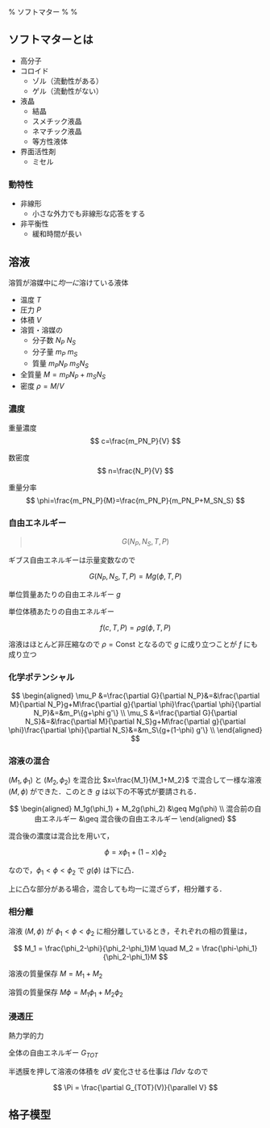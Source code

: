 % ソフトマター
%
%

## ソフトマターとは

- 高分子
- コロイド
  - ゾル（流動性がある）
  - ゲル（流動性がない）
- 液晶
  - 結晶
  - スメチック液晶
  - ネマチック液晶
  - 等方性液体
- 界面活性剤
  - ミセル

### 動特性

- 非線形
  - 小さな外力でも非線形な応答をする
- 非平衡性
  - 緩和時間が長い

## 溶液

溶質が溶媒中に*均一に*溶けている液体

- 温度 $T$
- 圧力 $P$ 
- 体積 $V$
- 溶質・溶媒の 
  - 分子数 $N_P$ $N_S$ 
  - 分子量 $m_P$ $m_S$
  - 質量 $m_PN_P$ $m_SN_S$
- 全質量 $M=m_PN_P+m_SN_S$
- 密度 $\rho=M/V$

### 濃度

重量濃度
$$
c=\frac{m_PN_P}{V}
$$

数密度
$$
n=\frac{N_P}{V}
$$

重量分率
$$
\phi=\frac{m_PN_P}{M}=\frac{m_PN_P}{m_PN_P+M_SN_S}
$$


### 自由エネルギー

> $$
> G(N_P,N_S,T,P)
> $$

ギブス自由エネルギーは示量変数なので

$$
G(N_P,N_S,T,P)=Mg(\phi,T,P)
$$

単位質量あたりの自由エネルギー $g$

単位体積あたりの自由エネルギー 

$$
f(c,T,P)=\rho g(\phi,T,P)
$$

溶液はほとんど非圧縮なので $\rho=\mathrm{Const}$ となるので $g$ に成り立つことが $f$ にも成り立つ

### 化学ポテンシャル

$$
\begin{aligned}
\mu_P &=\frac{\partial G}{\partial N_P}&=&\frac{\partial M}{\partial N_P}g+M\frac{\partial g}{\partial \phi}\frac{\partial \phi}{\partial N_P}&=&m_P\{g+\phi g'\} \\
\mu_S &=\frac{\partial G}{\partial N_S}&=&\frac{\partial M}{\partial N_S}g+M\frac{\partial g}{\partial \phi}\frac{\partial \phi}{\partial N_S}&=&m_S\{g+(1-\phi) g'\} \\
\end{aligned}
$$


### 溶液の混合

$(M_1,\phi_1)$ と $(M_2,\phi_2)$ を混合比 $x=\frac{M_1}{M_1+M_2}$ で混合して一様な溶液 $(M,\phi)$ ができた．このとき $g$ は以下の不等式が要請される．

$$
\begin{aligned}
M_1g(\phi_1) + M_2g(\phi_2) &\geq Mg(\phi) \\
混合前の自由エネルギー &\geq 混合後の自由エネルギー
\end{aligned}
$$

混合後の濃度は混合比を用いて，

$$
\phi=x\phi_1+(1-x)\phi_2
$$

なので，$\phi_1<\phi<\phi_2$ で $g(\phi)$ は下に凸．

上に凸な部分がある場合，混合しても均一に混ざらず，相分離する．

### 相分離

溶液 $(M,\phi)$ が $\phi_1<\phi<\phi_2$ に相分離しているとき，それぞれの相の質量は，

$$
M_1 = \frac{\phi_2-\phi}{\phi_2-\phi_1}M \quad M_2 = \frac{\phi-\phi_1}{\phi_2-\phi_1}M
$$

溶液の質量保存 $M=M_1+M_2$

溶質の質量保存 $M\phi=M_1\phi_1+M_2\phi_2$

### 浸透圧

熱力学的力

全体の自由エネルギー $G_{TOT}$

半透膜を押して溶液の体積を $dV$ 変化させる仕事は $\Pi dv$ なので

$$
\Pi = \frac{\partial G_{TOT}(V)}{\parallel V}
$$

## 格子模型


